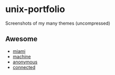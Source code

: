 # unix-portfolio
Screenshots of my many themes (uncompressed)

## Awesome
+ [miami](https://github.com/szorfein/unix-portfolio/tree/master/miami)
+ [machine](https://github.com/szorfein/unix-portfolio/tree/master/machine)
+ [anonymous](https://github.com/szorfein/unix-portfolio/tree/master/anonymous)
+ [connected](https://github.com/szorfein/unix-portfolio/tree/master/connected)
